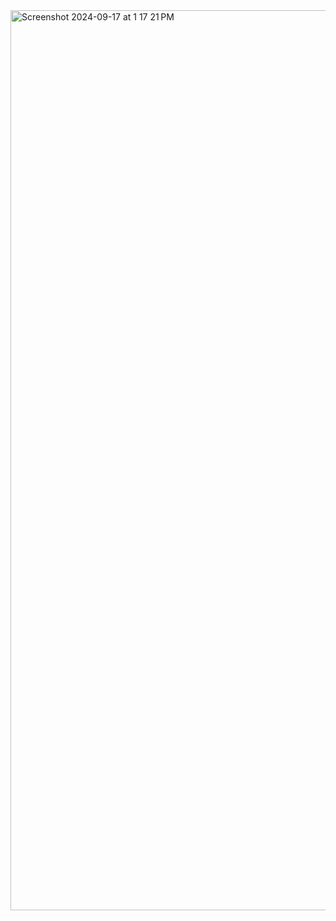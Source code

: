 <img width="1440" alt="Screenshot 2024-09-17 at 1 17 21 PM" src="https://github.com/user-attachments/assets/39564ed6-312f-4caa-bb37-a4184eedcdf2">
